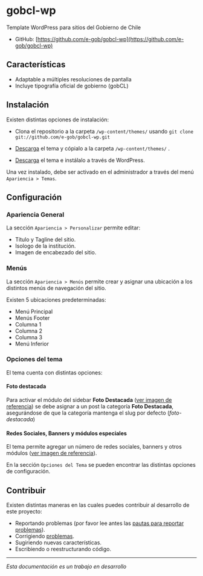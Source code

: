 # gobcl-wp

Template WordPress para sitios del Gobierno de Chile


* GitHub: [https://github.com/e-gob/gobcl-wp](https://github.com/e-gob/gobcl-wp)


## Características

* Adaptable a múltiples resoluciones de pantalla
* Incluye tipografía oficial de gobierno (gobCL)


## Instalación

Existen distintas opciones de instalación:

* Clona el repositorio a la carpeta `/wp-content/themes/` usando `git clone git://github.com/e-gob/gobcl-wp.git` 
* [Descarga](https://github.com/e-gob/gobcl-wp/archive/master.zip) el tema y cópialo a la carpeta `/wp-content/themes/` .

* [Descarga](https://github.com/e-gob/gobcl-wp/archive/master.zip) el tema e instálalo a través de WordPress. 

Una vez instalado, debe ser activado en el administrador a través del menú `Apariencia > Temas`.

## Configuración

### Apariencia General

La sección `Apariencia > Personalizar` permite editar:

* Título y Tagline del sitio.
* Isologo de la institución.
* Imagen de encabezado del sitio.

### Menús

La sección `Apariencia > Menús` permite crear y asignar una ubicación a los distintos menús de navegación del sitio. 

Existen 5 ubicaciones predeterminadas:

* Menú Principal
* Menús Footer
 * Columna 1
 * Columna 2
 * Columna 3
* Menú Inferior

### Opciones del tema

El tema cuenta con distintas opciones:

#### Foto destacada

Para activar el módulo del sidebar **Foto Destacada** ([ver imagen de referencia](https://github.com/e-gob/gobcl-wp/blob/master/screenshot.png)) se debe asignar a un post la categoría **Foto Destacada**, asegurándose de que la categoría mantenga el slug por defecto (*foto-destacada*)


#### Redes Sociales, Banners y módulos especiales

El tema permite agregar un número de redes sociales, banners y otros módulos ([ver imagen de referencia](https://github.com/e-gob/gobcl-wp/blob/master/screenshot.png)).

En la sección `Opciones del Tema` se pueden encontrar las distintas opciones de configuración.


## Contribuir

Existen distintas maneras en las cuales puedes contribuir al desarrollo de este proyecto:

* Reportando problemas (por favor lee antes las [pautas para reportar problemas](https://github.com/necolas/issue-guidelines)).
* Corrigiendo [problemas](https://github.com/e-gob/gobcl-wp/issues).
* Sugiriendo nuevas características.
* Escribiendo o reestructurando código.


- - - - - - - - -

*Esta documentación es un trabajo en desarrollo*
